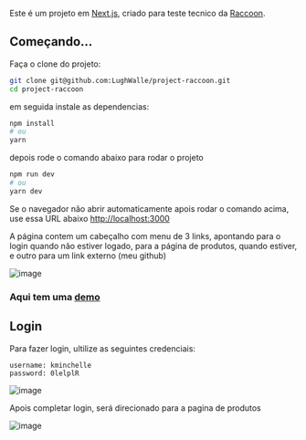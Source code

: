 Este é um projeto em [Next.js](https://nextjs.org/), criado para teste tecnico da [Raccoon](https://raccoon.ag/).

## Começando...

Faça o clone do projeto:
```bash
git clone git@github.com:LughWalle/project-raccoon.git
cd project-raccoon
```
em seguida instale as dependencias:
```bash
npm install
# ou
yarn
```

depois rode o comando abaixo para rodar o projeto

```bash
npm run dev
# ou
yarn dev
```
Se o navegador não abrir automaticamente apois rodar o comando acima, use essa URL abaixo
[http://localhost:3000](http://localhost:3000)

A página contem um cabeçalho com menu de 3 links, apontando para o login quando não estiver logado, para a
página de produtos, quando estiver, e outro para um link externo (meu github)

![image](https://user-images.githubusercontent.com/48294395/183880795-12e6b678-386e-402f-b7f1-2a76f1cd427f.png)

### Aqui tem uma [**demo**](https://62f42894549c05277ed3a139--melodic-seahorse-d38944.netlify.app/)

## Login

Para fazer login, ultilize as seguintes credenciais:

```
username: kminchelle
password: 0lelplR 
```
![image](https://user-images.githubusercontent.com/48294395/183881265-86d1228c-e6a8-490d-b7d7-95da6068a84c.png)


Apois completar login, será direcionado para a pagina de produtos

![image](https://user-images.githubusercontent.com/48294395/183881016-b1b25fa3-9835-48ad-8410-120980f45b1f.png)
